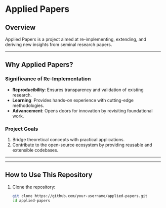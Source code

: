 # **Applied Papers**  

## **Overview**  
Applied Papers is a project aimed at re-implementing, extending, and deriving new insights from seminal research papers.

---

## **Why Applied Papers?**  

### **Significance of Re-Implementation**  
- **Reproducibility**: Ensures transparency and validation of existing research.  
- **Learning**: Provides hands-on experience with cutting-edge methodologies.  
- **Advancement**: Opens doors for innovation by revisiting foundational work.  

### **Project Goals**  
1. Bridge theoretical concepts with practical applications.    
2. Contribute to the open-source ecosystem by providing reusable and extensible codebases.

---  

---

## **How to Use This Repository**  

1. Clone the repository:  
   ```bash
   git clone https://github.com/your-username/applied-papers.git
   cd applied-papers
